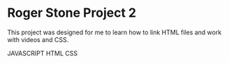 # Roger Stone Project 2

This project was designed for me to learn how to link HTML files and work with videos and CSS.

JAVASCRIPT
HTML
CSS
